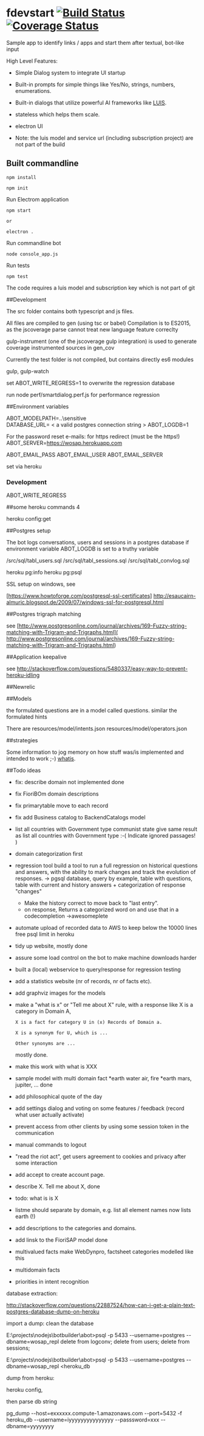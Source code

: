 # fdevstart [![Build Status](https://travis-ci.org/jfseb/fdevstart.svg?branch=master)](https://travis-ci.org/jfseb/fdevstart)[![Coverage Status](https://coveralls.io/repos/github/jfseb/fdevstart/badge.svg)](https://coveralls.io/github/jfseb/fdevstart)

Sample app to identify links / apps and start them after textual, bot-like input


High Level Features:

* Simple Dialog system to integrate UI startup
* Built-in prompts for simple things like Yes/No, strings, numbers, enumerations.
* Built-in dialogs that utilize powerful AI frameworks like [LUIS](http://luis.ai).
* stateless which helps them scale.
* electron UI

* Note: the luis model and service url (including subscription project) are not part of the build

## Built commandline

    npm install

    npm init

Run Electrom application

    npm start

    or

	electron .


Run commandline bot

    node console_app.js

Run tests

	npm test



The code requires a luis model and subscription key which is not part of git


##Development

The src folder contains both typescript and js files.

All files are compiled to gen  (using tsc or babel)
Compilation is to ES2015, as the jscoverage parse cannot treat new language
feature correclty

gulp-instrument (one of the jscoverage gulp integration) is used to generate
coverage instrumented sources in gen_cov

Currently the test folder is not compiled, but contains directly es6 modules

gulp, gulp-watch


set ABOT_WRITE_REGRESS=1 to overwrite the regression database

run node perf/smartdialog.perf.js for performance regression

##Environment variables

ABOT_MODELPATH=..\sensitive\
DATABASE_URL= < a valid postgres connection string >
ABOT_LOGDB=1

For the password reset e-mails:
for https redirect (must be the https!)
ABOT_SERVER=https://wosap.herokuapp.com

ABOT_EMAIL_PASS
ABOT_EMAIL_USER
ABOT_EMAIL_SERVER

set via heroku



### Development
ABOT_WRITE_REGRESS

##some heroku commands 4

heroku config:get

##Postgres setup

The bot logs conversations, users and sessions in a postgres database
if environment variable ABOT_LOGDB is set to a truthy variable

/src/sql/tabl_users.sql
/src/sql/tabl_sessions.sql
/src/sql/tabl_convlog.sql


heroku pg:info
heroku pg:psql



SSL setup on windows, see

[https://www.howtoforge.com/postgresql-ssl-certificates]
http://esaucairn-almuric.blogspot.de/2009/07/windows-ssl-for-postgresql.html

##Postgres trigraph matching

see
[http://www.postgresonline.com/journal/archives/169-Fuzzy-string-matching-with-Trigram-and-Trigraphs.html](
http://www.postgresonline.com/journal/archives/169-Fuzzy-string-matching-with-Trigram-and-Trigraphs.html)


##Application keepalive

see
http://stackoverflow.com/questions/5480337/easy-way-to-prevent-heroku-idling

##Newrelic




##Models

the formulated questions are in a model called questions.
similar the formulated hints



There are
resources/model/intents.json
resources/model/operators.json


##strategies

Some information to jog memory on how stuff was/is implemented and
intended to work ;-)
[whatis](./strategy_whatis.md).



##Todo ideas


* fix: describe domain not implemented done
* fix FioriBOm domain descriptions
* fix primarytable move to each record
* fix add Business catalog to BackendCatalogs model

* list all countries with Government type communist state give same result
  as list all countries with Government type   :-(
        Indicate ignored passages!
  )
* domain categorization first
* regression tool
  build a tool to run a full regression on historical questions and answers,
   with the ability to mark changes and track the evolution of responses.
    -> pgsql database,  query by example,
     table with questions,
     table with current and history answers + categorization of response "changes"
  * Make the history correct to move back to "last entry".
  * on response,
   Returns a categorized word on and use that in a codecompletion
     ->awesomeplete
* automate upload of recorded data to AWS to keep below the 10000 lines free psql limit in heroku
* tidy up website, mostly done
* assure some load control on the bot to make machine downloads harder
* built a (local) webservice to query/response for regression testing
* add a statistics website (nr of records, nr of facts etc).
* add graphviz images for the models
* make a "what is x" or "Tell me about X" rule,
   with a response like
               X is a category in Domain A,

      X is a fact for category U in (x) Records of Domain a.

      X is a synonym for U, which is ...

      Other synonyms are ...
  mostly done.

* make this work with what is XXX

* sample model with multi domain fact
   *earth water air, fire
   *earth mars, jupiter, ...
   done

* add philosophical quote of the day
* add settings dialog and voting on some features / feedback (record what user actually activate)
* prevent access from other clients by using some session token in the communication

* manual commands to logout

* "read the riot act", get users agreement to cookies and privacy after some interaction

* add accept to create account page.

* describe X. Tell me about X,
   done
* todo: what is is X


* listme should separate by domain, e.g. list all element names
    now lists earth (!)


* add descriptions to the categories and domains.

* add linsk to the FioriSAP model
   done

* multivalued facts  make WebDynpro, factsheet categories modelled like this
* multidomain facts
* priorities in intent recognition


database extraction:


http://stackoverflow.com/questions/22887524/how-can-i-get-a-plain-text-postgres-database-dump-on-heroku


import a dump:
clean the database

E:\projects\nodejs\botbuilder\abot>psql -p 5433 --username=postgres --dbname=wosap_repl
delete from logconv;
delete from users;
delete from sessions;

E:\projects\nodejs\botbuilder\abot>psql -p 5433 --username=postgres --dbname=wosap_repl <heroku_db

dump from heroku:

heroku config,

then parse db string

pg_dump --host=exxxxxx.compute-1.amazonaws.com --port=5432  -f heroku_db --username=iyyyyyyyyyyyyyyy --passsword=xxx
 --dbname=yyyyyyyy